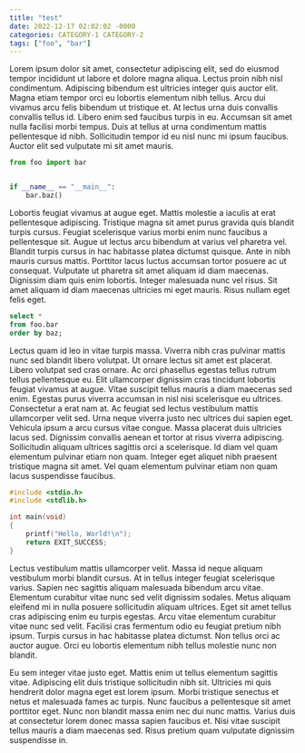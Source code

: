 ```yaml
---
title: "test"
date: 2022-12-17 02:02:02 -0000
categories: CATEGORY-1 CATEGORY-2
tags: ["foo", "bar"]
---
```


Lorem ipsum dolor sit amet, consectetur adipiscing elit, sed do eiusmod tempor incididunt ut labore et dolore magna aliqua. Lectus proin nibh nisl condimentum. Adipiscing bibendum est ultricies integer quis auctor elit. Magna etiam tempor orci eu lobortis elementum nibh tellus. Arcu dui vivamus arcu felis bibendum ut tristique et. At lectus urna duis convallis convallis tellus id. Libero enim sed faucibus turpis in eu. Accumsan sit amet nulla facilisi morbi tempus. Duis at tellus at urna condimentum mattis pellentesque id nibh. Sollicitudin tempor id eu nisl nunc mi ipsum faucibus. Auctor elit sed vulputate mi sit amet mauris.

```python
from foo import bar


if __name__ == "__main__":
    bar.baz()

```

Lobortis feugiat vivamus at augue eget. Mattis molestie a iaculis at erat pellentesque adipiscing. Tristique magna sit amet purus gravida quis blandit turpis cursus. Feugiat scelerisque varius morbi enim nunc faucibus a pellentesque sit. Augue ut lectus arcu bibendum at varius vel pharetra vel. Blandit turpis cursus in hac habitasse platea dictumst quisque. Ante in nibh mauris cursus mattis. Porttitor lacus luctus accumsan tortor posuere ac ut consequat. Vulputate ut pharetra sit amet aliquam id diam maecenas. Dignissim diam quis enim lobortis. Integer malesuada nunc vel risus. Sit amet aliquam id diam maecenas ultricies mi eget mauris. Risus nullam eget felis eget.

```sql
select *
from foo.bar
order by baz;
```

Lectus quam id leo in vitae turpis massa. Viverra nibh cras pulvinar mattis nunc sed blandit libero volutpat. Ut ornare lectus sit amet est placerat. Libero volutpat sed cras ornare. Ac orci phasellus egestas tellus rutrum tellus pellentesque eu. Elit ullamcorper dignissim cras tincidunt lobortis feugiat vivamus at augue. Vitae suscipit tellus mauris a diam maecenas sed enim. Egestas purus viverra accumsan in nisl nisi scelerisque eu ultrices. Consectetur a erat nam at. Ac feugiat sed lectus vestibulum mattis ullamcorper velit sed. Urna neque viverra justo nec ultrices dui sapien eget. Vehicula ipsum a arcu cursus vitae congue. Massa placerat duis ultricies lacus sed. Dignissim convallis aenean et tortor at risus viverra adipiscing. Sollicitudin aliquam ultrices sagittis orci a scelerisque. Id diam vel quam elementum pulvinar etiam non quam. Integer eget aliquet nibh praesent tristique magna sit amet. Vel quam elementum pulvinar etiam non quam lacus suspendisse faucibus.

```c
#include <stdio.h>
#include <stdlib.h>

int main(void)
{
    printf("Hello, World!\n");
    return EXIT_SUCCESS;
}
```

Lectus vestibulum mattis ullamcorper velit. Massa id neque aliquam vestibulum morbi blandit cursus. At in tellus integer feugiat scelerisque varius. Sapien nec sagittis aliquam malesuada bibendum arcu vitae. Elementum curabitur vitae nunc sed velit dignissim sodales. Metus aliquam eleifend mi in nulla posuere sollicitudin aliquam ultrices. Eget sit amet tellus cras adipiscing enim eu turpis egestas. Arcu vitae elementum curabitur vitae nunc sed velit. Facilisi cras fermentum odio eu feugiat pretium nibh ipsum. Turpis cursus in hac habitasse platea dictumst. Non tellus orci ac auctor augue. Orci eu lobortis elementum nibh tellus molestie nunc non blandit.

Eu sem integer vitae justo eget. Mattis enim ut tellus elementum sagittis vitae. Adipiscing elit duis tristique sollicitudin nibh sit. Ultricies mi quis hendrerit dolor magna eget est lorem ipsum. Morbi tristique senectus et netus et malesuada fames ac turpis. Nunc faucibus a pellentesque sit amet porttitor eget. Nunc non blandit massa enim nec dui nunc mattis. Varius duis at consectetur lorem donec massa sapien faucibus et. Nisi vitae suscipit tellus mauris a diam maecenas sed. Risus pretium quam vulputate dignissim suspendisse in.
